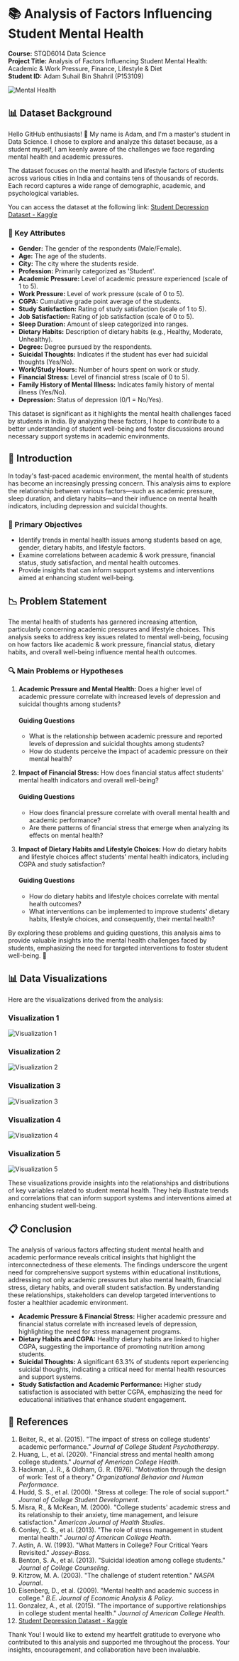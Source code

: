 # 📚 Analysis of Factors Influencing Student Mental Health
**Course:** STQD6014 Data Science  
**Project Title:** Analysis of Factors Influencing Student Mental Health: Academic & Work Pressure, Finance, Lifestyle & Diet  
**Student ID:** Adam Suhail Bin Shahril (P153109)

![Mental Health](student_mental_health.jpg) <!-- Mental health image -->

## 📊 Dataset Background

Hello GitHub enthusiasts! 👋 My name is Adam, and I'm a master's student in Data Science. I chose to explore and analyze this dataset because, as a student myself, I am keenly aware of the challenges we face regarding mental health and academic pressures.

The dataset focuses on the mental health and lifestyle factors of students across various cities in India and contains tens of thousands of records. Each record captures a wide range of demographic, academic, and psychological variables.

You can access the dataset at the following link: [Student Depression Dataset - Kaggle](https://www.kaggle.com/datasets/hopesb/student-depression-dataset/data)

### 🔑 Key Attributes

- **Gender:** The gender of the respondents (Male/Female).
- **Age:** The age of the students.
- **City:** The city where the students reside.
- **Profession:** Primarily categorized as 'Student'.
- **Academic Pressure:** Level of academic pressure experienced (scale of 1 to 5).
- **Work Pressure:** Level of work pressure (scale of 0 to 5).
- **CGPA:** Cumulative grade point average of the students.
- **Study Satisfaction:** Rating of study satisfaction (scale of 1 to 5).
- **Job Satisfaction:** Rating of job satisfaction (scale of 0 to 5).
- **Sleep Duration:** Amount of sleep categorized into ranges.
- **Dietary Habits:** Description of dietary habits (e.g., Healthy, Moderate, Unhealthy).
- **Degree:** Degree pursued by the respondents.
- **Suicidal Thoughts:** Indicates if the student has ever had suicidal thoughts (Yes/No).
- **Work/Study Hours:** Number of hours spent on work or study.
- **Financial Stress:** Level of financial stress (scale of 0 to 5).
- **Family History of Mental Illness:** Indicates family history of mental illness (Yes/No).
- **Depression:** Status of depression (0/1 = No/Yes).

This dataset is significant as it highlights the mental health challenges faced by students in India. By analyzing these factors, I hope to contribute to a better understanding of student well-being and foster discussions around necessary support systems in academic environments.

## 🧠 Introduction

In today's fast-paced academic environment, the mental health of students has become an increasingly pressing concern. This analysis aims to explore the relationship between various factors—such as academic pressure, sleep duration, and dietary habits—and their influence on mental health indicators, including depression and suicidal thoughts.

### 🎯 Primary Objectives

- Identify trends in mental health issues among students based on age, gender, dietary habits, and lifestyle factors.
- Examine correlations between academic & work pressure, financial status, study satisfaction, and mental health outcomes.
- Provide insights that can inform support systems and interventions aimed at enhancing student well-being.

## 📉 Problem Statement

The mental health of students has garnered increasing attention, particularly concerning academic pressures and lifestyle choices. This analysis seeks to address key issues related to mental well-being, focusing on how factors like academic & work pressure, financial status, dietary habits, and overall well-being influence mental health outcomes.

### 🔍 Main Problems or Hypotheses

1. **Academic Pressure and Mental Health:** Does a higher level of academic pressure correlate with increased levels of depression and suicidal thoughts among students?

   #### Guiding Questions
   - What is the relationship between academic pressure and reported levels of depression and suicidal thoughts among students?
   - How do students perceive the impact of academic pressure on their mental health?

2. **Impact of Financial Stress:** How does financial status affect students' mental health indicators and overall well-being?

   #### Guiding Questions
   - How does financial pressure correlate with overall mental health and academic performance?
   - Are there patterns of financial stress that emerge when analyzing its effects on mental health?

3. **Impact of Dietary Habits and Lifestyle Choices:** How do dietary habits and lifestyle choices affect students' mental health indicators, including CGPA and study satisfaction?

   #### Guiding Questions
   - How do dietary habits and lifestyle choices correlate with mental health outcomes?
   - What interventions can be implemented to improve students' dietary habits, lifestyle choices, and consequently, their mental health?

By exploring these problems and guiding questions, this analysis aims to provide valuable insights into the mental health challenges faced by students, emphasizing the need for targeted interventions to foster student well-being. 🌟

## 📊 Data Visualizations
Here are the visualizations derived from the analysis:

### Visualization 1
![Visualization 1](Visualisation1.png)

### Visualization 2
![Visualization 2](Visualisation2.png)

### Visualization 3
![Visualization 3](Visualisation3.png)

### Visualization 4
![Visualization 4](Visualisation4.png)

### Visualization 5
![Visualization 5](Visualisation5.png)

These visualizations provide insights into the relationships and distributions of key variables related to student mental health. They help illustrate trends and correlations that can inform support systems and interventions aimed at enhancing student well-being.

## 📋 Conclusion
The analysis of various factors affecting student mental health and academic performance reveals critical insights that highlight the interconnectedness of these elements. The findings underscore the urgent need for comprehensive support systems within educational institutions, addressing not only academic pressures but also mental health, financial stress, dietary habits, and overall student satisfaction. By understanding these relationships, stakeholders can develop targeted interventions to foster a healthier academic environment.

- **Academic Pressure & Financial Stress:** Higher academic pressure and financial status correlate with increased levels of depression, highlighting the need for stress management programs.
- **Dietary Habits and CGPA:** Healthy dietary habits are linked to higher CGPA, suggesting the importance of promoting nutrition among students.
- **Suicidal Thoughts:** A significant 63.3% of students report experiencing suicidal thoughts, indicating a critical need for mental health resources and support systems.
- **Study Satisfaction and Academic Performance:** Higher study satisfaction is associated with better CGPA, emphasizing the need for educational initiatives that enhance student engagement.

## 📄 References
1. Beiter, R., et al. (2015). "The impact of stress on college students' academic performance." *Journal of College Student Psychotherapy*.
2. Huang, L., et al. (2020). "Financial stress and mental health among college students." *Journal of American College Health*.
3. Hackman, J. R., & Oldham, G. R. (1976). "Motivation through the design of work: Test of a theory." *Organizational Behavior and Human Performance*.
4. Hudd, S. S., et al. (2000). "Stress at college: The role of social support." *Journal of College Student Development*.
5. Misra, R., & McKean, M. (2000). "College students' academic stress and its relationship to their anxiety, time management, and leisure satisfaction." *American Journal of Health Studies*.
6. Conley, C. S., et al. (2013). "The role of stress management in student mental health." *Journal of American College Health*.
7. Astin, A. W. (1993). "What Matters in College? Four Critical Years Revisited." *Jossey-Bass*.
8. Benton, S. A., et al. (2013). "Suicidal ideation among college students." *Journal of College Counseling*.
9. Kitzrow, M. A. (2003). "The challenge of student retention." *NASPA Journal*.
10. Eisenberg, D., et al. (2009). "Mental health and academic success in college." *B.E. Journal of Economic Analysis & Policy*.
11. Gonzalez, A., et al. (2015). "The importance of supportive relationships in college student mental health." *Journal of American College Health*.
12. [Student Depression Dataset - Kaggle](https://www.kaggle.com/datasets/hopesb/student-depression-dataset/data)

Thank You!
I would like to extend my heartfelt gratitude to everyone who contributed to this analysis and supported me throughout the process. Your insights, encouragement, and collaboration have been invaluable.
